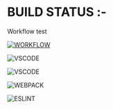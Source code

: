 

# BUILD STATUS :-

Workflow test

[![WORKFLOW](https://github.com/Dhananjay-JSR/javascript-engine-game/workflows/CI/badge.svg
)](https://github.com/Dhananjay-JSR/javascript-engine-game/actions/workflows/main.yml)

![VSCODE](https://badges.aleen42.com/src/visual_studio_code.svg)

![VSCODE](https://badges.aleen42.com/src/javascript.svg)

![WEBPACK](https://badges.aleen42.com/src/webpack.svg)

![ESLINT](https://badges.aleen42.com/src/eslint.svg)